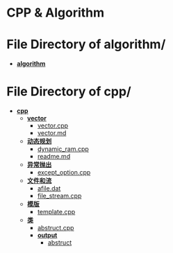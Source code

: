 # CPP & Algorithm 
# File Directory of algorithm/
- **[algorithm](algorithm/)**
# File Directory of cpp/
- **[cpp](cpp/)**
	- **[vector](cpp/vector/)**
		- [vector.cpp](cpp/vector/vector.cpp)
		- [vector.md](cpp/vector/vector.md)
	- **[动态规划](cpp/动态规划/)**
		- [dynamic_ram.cpp](cpp/动态规划/dynamic_ram.cpp)
		- [readme.md](cpp/动态规划/readme.md)
	- **[异常抛出](cpp/异常抛出/)**
		- [except_option.cpp](cpp/异常抛出/except_option.cpp)
	- **[文件和流](cpp/文件和流/)**
		- [afile.dat](cpp/文件和流/afile.dat)
		- [file_stream.cpp](cpp/文件和流/file_stream.cpp)
	- **[模版](cpp/模版/)**
		- [template.cpp](cpp/模版/template.cpp)
	- **[类](cpp/类/)**
		- [abstruct.cpp](cpp/类/abstruct.cpp)
		- **[output](cpp/类/output/)**
			- [abstruct](cpp/类/output/abstruct)
